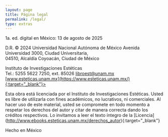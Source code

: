 ```yaml
---
layout: page
title: Página legal
permalink: /legal/
type: extras
---
```





1a. ed. digital en México: 13 de agosto de 2025 

D.R. © 2024 Universidad Nacional Autónoma de México
Avenida Universidad 3000, Ciudad Universitaria,  
04510, Alcaldía Coyoacán, Ciudad de México
 

Instituto de Investigaciones Estéticas  
Tel.: 5255 5622 7250, ext. 85026 
[libroest@unam.mx](mailto:libroest@unam.mx)  
[www.esteticas.unam.mx](https://www.esteticas.unam.mx/){:target="_blank"}></a>

 

Esta obra está licenciada por el Instituto de Investigaciones  Estéticas. Usted es libre de utilizarla con fines académicos, no  lucrativos, ni comerciales. Al hacer uso de este material, usted  se compromete en todo momento a respetar los derechos del autor   y  citar de manera correcta dando los créditos respectivos. Lo invitamos a leer el texto íntegro de la [Licencia] (http://www.ebooks.esteticas.unam.mx/derechos_autor){:target="_blank"}

 

Hecho en México




